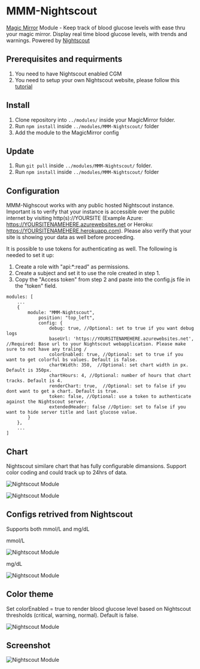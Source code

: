 # MMM-Nightscout
[Magic Mirror](https://magicmirror.builders/) Module - Keep track of blood glucose levels with ease thru your magic mirror. Display real time blood glucose levels, with trends and warnings. Powered by [Nightscout](http://www.nightscout.info/)

## Prerequisites and requirments
1. You need to have Nightscout enabled CGM 
2. You need to setup your own Nightscout website, please follow this [tutorial](http://www.nightscout.info/wiki/welcome)

## Install
1. Clone repository into ``../modules/`` inside your MagicMirror folder.
2. Run ``npm install`` inside ``../modules/MMM-Nightscout/`` folder
3. Add the module to the MagicMirror config

## Update
1. Run ``git pull`` inside ``../modules/MMM-Nightscout/`` folder.
2. Run ``npm install`` inside ``../modules/MMM-Nightscout/`` folder

## Configuration
MMM-Nighscout works with any public hosted Nightscout instance. Important is to verify that your instance is accessible over the public internet by visiting http(s)://YOURSITE (Example Azure: https://YOURSITENAMEHERE.azurewebsites.net or Heroku: https://YOURSITENAMEHERE.herokuapp.com). Please also verify that your site is showing your data as well before proceeding.


It is possible to use tokens for authenticating as well. The following is needed to set it up:
1. Create a role with "api:*:read" as permissions.
2. Create a subject and set it to use the role created in step 1.
3. Copy the "Access token" from step 2 and paste into the config.js file in the "token" field.
```
modules: [
    ...
    {
        module: "MMM-Nightscout",
            position: "top_left",
            config: {
                debug: true, //Optional: set to true if you want debug logs
                baseUrl: 'https://YOURSITENAMEHERE.azurewebsites.net', //Required: Base url to your Nightscout webapplication. Please make sure to not have any traling /
                colorEnabled: true, //Optional: set to true if you want to get colorful bs values. Default is false.
                chartWidth: 350,  //Optional: set chart width in px. Default is 350px.
                chartHours: 4, //Optional: number of hours that chart tracks. Default is 4. 
                renderChart: true,  //Optional: set to false if you dont want to get a chart. Default is true.
                token: false, //Optional: use a token to authenticate against the Nightscout server.
                extendedHeader: false //Option: set to false if you want to hide server title and last glucose value.
        }
    },
    ...
]
```

## Chart
Nightscout similare chart that has fully configurable dimansions. Support color coding and could track up to 24hrs of data. 

![Nightscout Module](https://github.com/bureus/MMM-Nightscout/blob/master/docs/screenshot-4.PNG)

![Nightscout Module](https://github.com/bureus/MMM-Nightscout/blob/master/docs/screenshot-5.PNG)

## Configs retrived from Nightscout
Supports both mmol/L and mg/dL

mmol/L

![Nightscout Module](https://github.com/bureus/MMM-Nightscout/blob/master/docs/screenshot.PNG)

mg/dL

![Nightscout Module](https://github.com/bureus/MMM-Nightscout/blob/master/docs/screenshot-2.PNG)

## Color theme
Set colorEnabled = true to render blood glucose level based on Nightscout thresholds (critical, warning, normal). Default is false. 

![Nightscout Module](https://github.com/bureus/MMM-Nightscout/blob/master/docs/screenshot-3.PNG)


## Screenshot

![Nightscout Module](https://github.com/bureus/MMM-Nightscout/blob/master/docs/screenshot.PNG)
